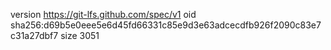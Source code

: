 version https://git-lfs.github.com/spec/v1
oid sha256:d69b5e0eee5e6d45fd66331c85e9d3e63adcecdfb926f2090c83e7c31a27dbf7
size 3051
